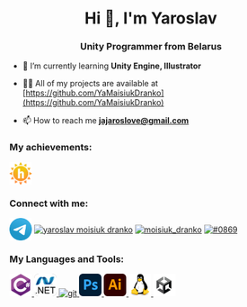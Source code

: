 <h1 align="center">Hi 👋, I'm Yaroslav</h1>
<h3 align="center">Unity Programmer from Belarus</h3>

- 🌱 I’m currently learning **Unity Engine, Illustrator**

- 👨‍💻 All of my projects are available at [https://github.com/YaMaisiukDranko](https://github.com/YaMaisiukDranko)

- 📫 How to reach me **jajaroslove@gmail.com**

<h3 align="left">My achievements:</h3>
<p align="left">
<a href="https://summer.hackclub.com/" target="blank"><img align="center" src="https://github.com/YaMaisiukDranko/YaMaisiukDranko/blob/main/summer_of_making.svg" alt="HackClub" height="40" width="40" /></a>

<h3 align="left">Connect with me:</h3>
<p align="left">
<a href="https://t.me/YaMaisiukDranko" target="blank"><img align="center" src="https://github.com/YaMaisiukDranko/YaMaisiukDranko/blob/main/Telegram-Logo.png" alt="YaMaisiukDranko" height="40" width="40" /></a>
<a href="https://linkedin.com/in/yaroslav moisiuk dranko" target="blank"><img align="center" src="https://raw.githubusercontent.com/rahuldkjain/github-profile-readme-generator/master/src/images/icons/Social/linked-in-alt.svg" alt="yaroslav moisiuk dranko" height="30" width="40" /></a>
<a href="https://instagram.com/moisiuk_dranko" target="blank"><img align="center" src="https://raw.githubusercontent.com/rahuldkjain/github-profile-readme-generator/master/src/images/icons/Social/instagram.svg" alt="moisiuk_dranko" height="30" width="40" /></a>
<a href="https://discord.gg/#0869" target="blank"><img align="center" src="https://raw.githubusercontent.com/rahuldkjain/github-profile-readme-generator/master/src/images/icons/Social/discord.svg" alt="#0869" height="30" width="40" /></a>
</p>

<h3 align="left">My Languages and Tools:</h3>
<p align="left">
<a href="https://ru.wikipedia.org/wiki/C_Sharp" target="_blank"> <img src="https://raw.githubusercontent.com/devicons/devicon/master/icons/csharp/csharp-original.svg" alt="csharp" width="40" height="40"/> </a> 
<a href="https://dotnet.microsoft.com/" target="_blank"> <img src="https://github.com/YaMaisiukDranko/YaMaisiukDranko/blob/main/Net%20framework.png" alt="dotnet" width="40" height="40"/> </a> 
<a href="https://git-scm.com/" target="_blank"> <img src="https://www.vectorlogo.zone/logos/git-scm/git-scm-icon.svg" alt="git" width="40" height="40"/> </a> 
<a href="https://www.photoshop.com/en" target="_blank"> <img src="https://github.com/YaMaisiukDranko/YaMaisiukDranko/blob/main/PSD.png" 
alt="photoshop" width="40" height="40"/> </a> 
<a href="https://www.adobe.com/in/products/illustrator.html" target="_blank"> <img src="https://github.com/YaMaisiukDranko/YaMaisiukDranko/blob/main/Adobe_Illustrator_CC_icon.svg.png" alt="illustrator" width="40" height="40"/> </a> 
<a href="https://www.linux.org/" target="_blank"> <img src="https://raw.githubusercontent.com/devicons/devicon/master/icons/linux/linux-original.svg" alt="linux" width="40" height="40"/> </a> 
<a href="https://unity.com/" target="_blank"> <img src="https://github.com/YaMaisiukDranko/YaMaisiukDranko/blob/main/Unity%20logo.png" alt="unity" width="40" height="40"/> </a> 
</p>
